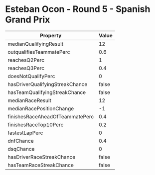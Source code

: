 # Esteban Ocon - Round 5 - Spanish Grand Prix
Property | Value
--- | ---
medianQualifyingResult | 12
outqualifiesTeammatePerc | 0.6
reachesQ2Perc | 1
reachesQ3Perc | 0.4
doesNotQualifyPerc | 0
hasDriverQualifyingStreakChance | false
hasTeamQualifyingStreakChance | false
medianRaceResult | 12
medianRacePositionChange | -1
finishesRaceAheadOfTeammatePerc | 0.4
finishesRaceTop10Perc | 0.2
fastestLapPerc | 0
dnfChance | 0.4
dsqChance | 0
hasDriverRaceStreakChance | false
hasTeamRaceStreakChance | false
